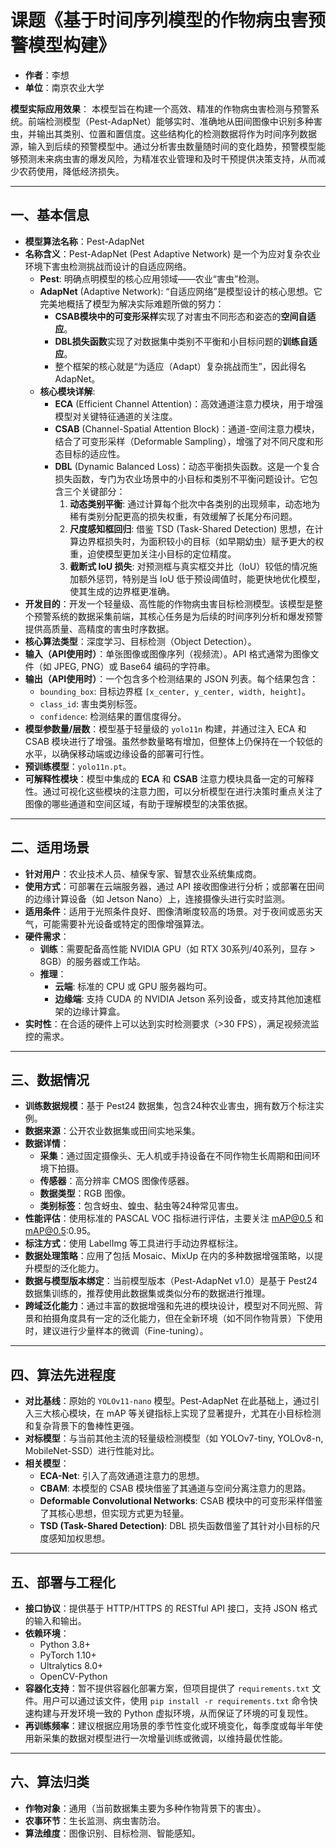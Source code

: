 # 课题《基于时间序列模型的作物病虫害预警模型构建》

- **作者**：李想
- **单位**：南京农业大学

**模型实际应用效果**：
本模型旨在构建一个高效、精准的作物病虫害检测与预警系统。前端检测模型（Pest-AdapNet）能够实时、准确地从田间图像中识别多种害虫，并输出其类别、位置和置信度。这些结构化的检测数据将作为时间序列数据源，输入到后续的预警模型中。通过分析害虫数量随时间的变化趋势，预警模型能够预测未来病虫害的爆发风险，为精准农业管理和及时干预提供决策支持，从而减少农药使用，降低经济损失。

---

## 一、基本信息
- **模型算法名称**：Pest-AdapNet
- **名称含义**：Pest-AdapNet (Pest Adaptive Network) 是一个为应对复杂农业环境下害虫检测挑战而设计的自适应网络。
  - **Pest**: 明确点明模型的核心应用领域——农业“害虫”检测。
  - **AdapNet** (Adaptive Network): “自适应网络”是模型设计的核心思想。它完美地概括了模型为解决实际难题所做的努力：
    - **CSAB模块中的可变形采样**实现了对害虫不同形态和姿态的**空间自适应**。
    - **DBL损失函数**实现了对数据集中类别不平衡和小目标问题的**训练自适应**。
    - 整个框架的核心就是“为适应（Adapt）复杂挑战而生”，因此得名 AdapNet。
  - **核心模块详解**:
    - **ECA** (Efficient Channel Attention)：高效通道注意力模块，用于增强模型对关键特征通道的关注度。
    - **CSAB** (Channel-Spatial Attention Block)：通道-空间注意力模块，结合了可变形采样（Deformable Sampling），增强了对不同尺度和形态目标的适应性。
    - **DBL** (Dynamic Balanced Loss)：动态平衡损失函数。这是一个复合损失函数，专门为农业场景中的小目标和类别不平衡问题设计。它包含三个关键部分：
        1.  **动态类别平衡**: 通过计算每个批次中各类别的出现频率，动态地为稀有类别分配更高的损失权重，有效缓解了长尾分布问题。
        2.  **尺度感知框回归**: 借鉴 TSD (Task-Shared Detection) 思想，在计算边界框损失时，为面积较小的目标（如早期幼虫）赋予更大的权重，迫使模型更加关注小目标的定位精度。
        3.  **截断式 IoU 损失**: 对预测框与真实框交并比（IoU）较低的情况施加额外惩罚，特别是当 IoU 低于预设阈值时，能更快地优化模型，使其生成的边界框更准确。
- **开发目的**：开发一个轻量级、高性能的作物病虫害目标检测模型。该模型是整个预警系统的数据采集前端，其核心任务是为后续的时间序列分析和爆发预警提供高质量、高精度的害虫时序数据。
- **核心算法类型**：深度学习、目标检测（Object Detection）。
- **输入（API使用时）**：单张图像或图像序列（视频流）。API 格式通常为图像文件（如 JPEG, PNG）或 Base64 编码的字符串。
- **输出（API使用时）**：一个包含多个检测结果的 JSON 列表。每个结果包含：
  - `bounding_box`: 目标边界框 `[x_center, y_center, width, height]`。
  - `class_id`: 害虫类别标签。
  - `confidence`: 检测结果的置信度得分。
- **模型参数量/层数**：模型基于轻量级的 `yolo11n` 构建，并通过注入 ECA 和 CSAB 模块进行了增强。虽然参数量略有增加，但整体上仍保持在一个较低的水平，以确保移动端或边缘设备的部署可行性。
- **预训练模型**：`yolo11n.pt`。
- **可解释性模块**：模型中集成的 **ECA** 和 **CSAB** 注意力模块具备一定的可解释性。通过可视化这些模块的注意力图，可以分析模型在进行决策时重点关注了图像的哪些通道和空间区域，有助于理解模型的决策依据。

---

## 二、适用场景
- **针对用户**：农业技术人员、植保专家、智慧农业系统集成商。
- **使用方式**：可部署在云端服务器，通过 API 接收图像进行分析；或部署在田间的边缘计算设备（如 Jetson Nano）上，连接摄像头进行实时监测。
- **适用条件**：适用于光照条件良好、图像清晰度较高的场景。对于夜间或恶劣天气，可能需要补光设备或特定的图像增强算法。
- **硬件需求**：
  - **训练**：需要配备高性能 NVIDIA GPU（如 RTX 30系列/40系列，显存 > 8GB）的服务器或工作站。
  - **推理**：
    - **云端**: 标准的 CPU 或 GPU 服务器均可。
    - **边缘端**: 支持 CUDA 的 NVIDIA Jetson 系列设备，或支持其他加速框架的边缘计算盒。
- **实时性**：在合适的硬件上可以达到实时检测要求（>30 FPS），满足视频流监控的需求。

---

## 三、数据情况
- **训练数据规模**：基于 Pest24 数据集，包含24种农业害虫，拥有数万个标注实例。
- **数据来源**：公开农业数据集或田间实地采集。
- **数据详情**：
  - **采集**：通过固定摄像头、无人机或手持设备在不同作物生长周期和田间环境下拍摄。
  - **传感器**：高分辨率 CMOS 图像传感器。
  - **数据类型**：RGB 图像。
  - **类别标签**：包含蚜虫、蝗虫、黏虫等24种常见害虫。
- **性能评估**：使用标准的 PASCAL VOC 指标进行评估，主要关注 mAP@0.5 和 mAP@0.5:0.95。
- **标注方式**：使用 LabelImg 等工具进行手动边界框标注。
- **数据处理策略**：应用了包括 Mosaic、MixUp 在内的多种数据增强策略，以提升模型的泛化能力。
- **数据与模型版本绑定**：当前模型版本（Pest-AdapNet v1.0）是基于 Pest24 数据集训练的，推荐使用此数据集或类似分布的数据进行推理。
- **跨域泛化能力**：通过丰富的数据增强和先进的模块设计，模型对不同光照、背景和拍摄角度具有一定的泛化能力，但在全新环境（如不同作物背景）下使用时，建议进行少量样本的微调（Fine-tuning）。

---

## 四、算法先进程度
- **对比基线**：原始的 `YOLOv11-nano` 模型。Pest-AdapNet 在此基础上，通过引入三大核心模块，在 mAP 等关键指标上实现了显著提升，尤其在小目标检测和复杂背景下的鲁棒性更强。
- **对标模型**：与当前其他主流的轻量级检测模型（如 YOLOv7-tiny, YOLOv8-n, MobileNet-SSD）进行性能对比。
- **相关模型**：
  - **ECA-Net**: 引入了高效通道注意力的思想。
  - **CBAM**: 本模型的 CSAB 模块借鉴了其通道与空间分离注意力的思路。
  - **Deformable Convolutional Networks**: CSAB 模块中的可变形采样借鉴了其核心思想，但实现方式更为轻量。
  - **TSD (Task-Shared Detection)**: DBL 损失函数借鉴了其针对小目标的尺度感知加权思想。

---

## 五、部署与工程化
- **接口协议**：提供基于 HTTP/HTTPS 的 RESTful API 接口，支持 JSON 格式的输入和输出。
- **依赖环境**：
  - Python 3.8+
  - PyTorch 1.10+
  - Ultralytics 8.0+
  - OpenCV-Python
- **容器化支持**：暂不提供容器化部署方案，但项目提供了 `requirements.txt` 文件。用户可以通过该文件，使用 `pip install -r requirements.txt` 命令快速构建与开发环境一致的 Python 虚拟环境，从而保证了环境的可复现性。
- **再训练频率**：建议根据应用场景的季节性变化或环境变化，每季度或每半年使用新采集的数据对模型进行一次增量训练或微调，以维持最优性能。

---

## 六、算法归类
- **作物对象**：通用（当前数据集主要为多种作物背景下的害虫）。
- **农事环节**：生长监测、病虫害防治。
- **算法维度**：图像识别、目标检测、智能感知。
